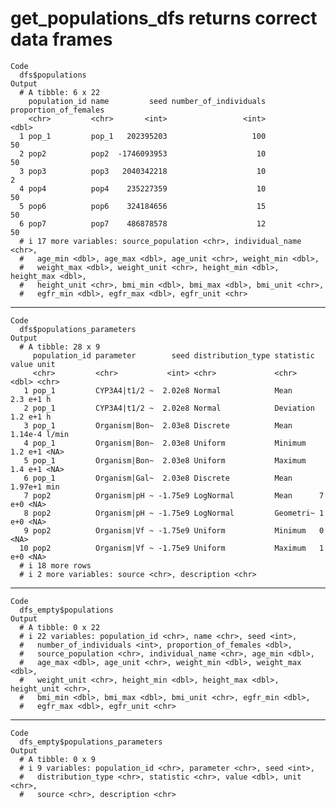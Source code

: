 # get_populations_dfs returns correct data frames

    Code
      dfs$populations
    Output
      # A tibble: 6 x 22
        population_id name         seed number_of_individuals proportion_of_females
        <chr>         <chr>       <int>                 <int>                 <dbl>
      1 pop_1         pop_1   202395203                   100                    50
      2 pop2          pop2  -1746093953                    10                    50
      3 pop3          pop3   2040342218                    10                     2
      4 pop4          pop4    235227359                    10                    50
      5 pop6          pop6    324184656                    15                    50
      6 pop7          pop7    486878578                    12                    50
      # i 17 more variables: source_population <chr>, individual_name <chr>,
      #   age_min <dbl>, age_max <dbl>, age_unit <chr>, weight_min <dbl>,
      #   weight_max <dbl>, weight_unit <chr>, height_min <dbl>, height_max <dbl>,
      #   height_unit <chr>, bmi_min <dbl>, bmi_max <dbl>, bmi_unit <chr>,
      #   egfr_min <dbl>, egfr_max <dbl>, egfr_unit <chr>

---

    Code
      dfs$populations_parameters
    Output
      # A tibble: 28 x 9
         population_id parameter        seed distribution_type statistic   value unit 
         <chr>         <chr>           <int> <chr>             <chr>       <dbl> <chr>
       1 pop_1         CYP3A4|t1/2 ~  2.02e8 Normal            Mean      2.3 e+1 h    
       2 pop_1         CYP3A4|t1/2 ~  2.02e8 Normal            Deviation 1.2 e+1 h    
       3 pop_1         Organism|Bon~  2.03e8 Discrete          Mean      1.14e-4 l/min
       4 pop_1         Organism|Bon~  2.03e8 Uniform           Minimum   1.2 e+1 <NA> 
       5 pop_1         Organism|Bon~  2.03e8 Uniform           Maximum   1.4 e+1 <NA> 
       6 pop_1         Organism|Gal~  2.03e8 Discrete          Mean      1.97e+1 min  
       7 pop2          Organism|pH ~ -1.75e9 LogNormal         Mean      7   e+0 <NA> 
       8 pop2          Organism|pH ~ -1.75e9 LogNormal         Geometri~ 1   e+0 <NA> 
       9 pop2          Organism|Vf ~ -1.75e9 Uniform           Minimum   0       <NA> 
      10 pop2          Organism|Vf ~ -1.75e9 Uniform           Maximum   1   e+0 <NA> 
      # i 18 more rows
      # i 2 more variables: source <chr>, description <chr>

---

    Code
      dfs_empty$populations
    Output
      # A tibble: 0 x 22
      # i 22 variables: population_id <chr>, name <chr>, seed <int>,
      #   number_of_individuals <int>, proportion_of_females <dbl>,
      #   source_population <chr>, individual_name <chr>, age_min <dbl>,
      #   age_max <dbl>, age_unit <chr>, weight_min <dbl>, weight_max <dbl>,
      #   weight_unit <chr>, height_min <dbl>, height_max <dbl>, height_unit <chr>,
      #   bmi_min <dbl>, bmi_max <dbl>, bmi_unit <chr>, egfr_min <dbl>,
      #   egfr_max <dbl>, egfr_unit <chr>

---

    Code
      dfs_empty$populations_parameters
    Output
      # A tibble: 0 x 9
      # i 9 variables: population_id <chr>, parameter <chr>, seed <int>,
      #   distribution_type <chr>, statistic <chr>, value <dbl>, unit <chr>,
      #   source <chr>, description <chr>

